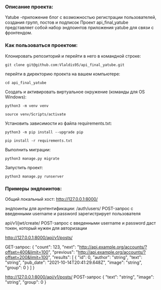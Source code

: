 ### Описание проекта:
Yatube -приложение блог с возможностью регистрации пользователей, создания групп, постов и подписок
Проект api_final_yatube представляет собой набор эндпоинтов приложения yatube для связи с фронтендом. 

### Как пользоваться проектом:

Клонировать репозиторий и перейти в него в командной строке:
```
git clone git@github.com:Vlaldis95/api_final_yatube.git
```
перейти в директорию проекта на вашем компьютере: 
```
cd api_final_yatube
```
Cоздать и активировать виртуальное окружение (команды для OS Windows):

```
python3 -m venv venv
```
```
source venv/Scripts/activate
```
Установить зависимости из файла requirements.txt:

```
python3 -m pip install --upgrade pip
```

```
pip install -r requirements.txt
```

Выполнить миграции:

```
python3 manage.py migrate
```

Запустить проект:

```
python3 manage.py runserver
```

### Примеры эндпоинтов:

Общий локальный хост: http://127.0.0.1:8000/

эндпоинты для аунтентификации: /auth/users/ 
POST-запрос с введенными username и password зарегистрирует пользователя

api/v1/jwt/create/ 
POST-запрос с введенными username и password даст токен, который нужен для авторизации 

http://127.0.0.1:8000/api/v1/posts/

GET-запрос: 
{
  "count": 123,
  "next": "http://api.example.org/accounts/?offset=400&limit=100",
  "previous": "http://api.example.org/accounts/?offset=200&limit=100",
  "results": [
    {
      "id": 0,
      "author": "string",
      "text": "string",
      "pub_date": "2021-10-14T20:41:29.648Z",
      "image": "string",
      "group": 0
    }
  ]
}

http://127.0.0.1:8000/api/v1/posts/
POST-запрос 
{
  "text": "string",
  "image": "string",
  "group": 0
}